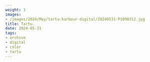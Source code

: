 ```yaml
---
weight: 1
images:
- /images/2024/May/tartu-harbour-digital/20240531-P1090312.jpg
title: Tartu.
date: 2024-05-31
tags:
- archive
- digital
- color
- tartu
---
```


